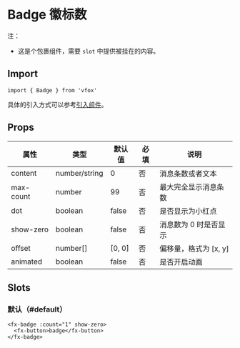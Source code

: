 # Badge 徽标数

注：

- 这是个包裹组件，需要 `slot` 中提供被挂在的内容。

## Import

```
import { Badge } from 'vfox'
```

具体的引入方式可以参考[引入组件](../index.md#引入组件)。

## Props

| 属性      | 类型          | 默认值 | 必填 | 说明                  |
| --------- | ------------- | ------ | ---- | --------------------- |
| content   | number/string | 0      | 否   | 消息条数或者文本      |
| max-count | number        | 99     | 否   | 最大完全显示消息条数  |
| dot       | boolean       | false  | 否   | 是否显示为小红点      |
| show-zero | boolean       | false  | 否   | 消息数为 0 时是否显示 |
| offset    | number[]      | [0, 0] | 否   | 偏移量，格式为 [x, y] |
| animated  | boolean       | false  | 否   | 是否开启动画          |

## Slots

### 默认（#default）

```
<fx-badge :count="1" show-zero>
  <fx-button>badge</fx-button>
</fx-badge>
```
